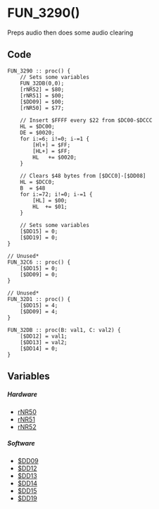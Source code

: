 # FUN_3290()
Preps audio then does some audio clearing
## Code
```
FUN_3290 :: proc() {
	// Sets some variables
    FUN_32DB(0,0);
    [rNR52] = $80;
    [rNR51] = $00;
    [$DD09] = $00;
    [rNR50] = $77;

    // Insert $FFFF every $22 from $DC00-$DCCC
    HL = $DC00;              
    DE = $0020;
	for i:=6; i!=0; i-=1 {
        [Hl+] = $FF;
        [HL+] = $FF;
        HL   += $0020;
    }

    // Clears $48 bytes from [$DCC0]-[$DD08]
    HL = $DCC0;
    B  = $48
	for i:=72; i!=0; i-=1 {
        [HL] = $00;
        HL  += $01;
    }

    // Sets some variables
    [$DD15] = 0;
    [$DD19] = 0;
}

// Unused*
FUN_32C6 :: proc() {
	[$DD15] = 0;
    [$DD09] = 0;
}

// Unused*
FUN_32D1 :: proc() {
	[$DD15] = 4;
    [$DD09] = 4;
}

FUN_32DB :: proc(B: val1, C: val2) {
	[$DD12] = val1;
    [$DD13] = val2;
    [$DD14] = 0;
}
```
## Variables
##### Hardware
- [rNR50](variables.md#FF10-FF26)
- [rNR51](variables.md#FF10-FF26)
- [rNR52](variables.md#FF10-FF26)
##### Software
- [$DD09](variables.md#DD09)
- [$DD12](variables.md#DD12)
- [$DD13](variables.md#DD13)
- [$DD14](variables.md#DD14)
- [$DD15](variables.md#DD15)
- [$DD19](variables.md#DD19)
